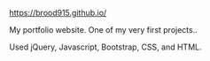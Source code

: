 https://brood915.github.io/

My portfolio website. One of my very first projects..

Used jQuery, Javascript, Bootstrap, CSS, and HTML.
